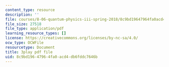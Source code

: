 ```yaml
---
content_type: resource
description: ''
file: courses/8-06-quantum-physics-iii-spring-2018/8c9bd19647964fa0acd4db6fddc7646b_7Y3qcKzO_mY.pdf
file_size: 27518
file_type: application/pdf
learning_resource_types: []
license: https://creativecommons.org/licenses/by-nc-sa/4.0/
ocw_type: OCWFile
resourcetype: Document
title: 3play pdf file
uid: 8c9bd196-4796-4fa0-acd4-db6fddc7646b
---
```

